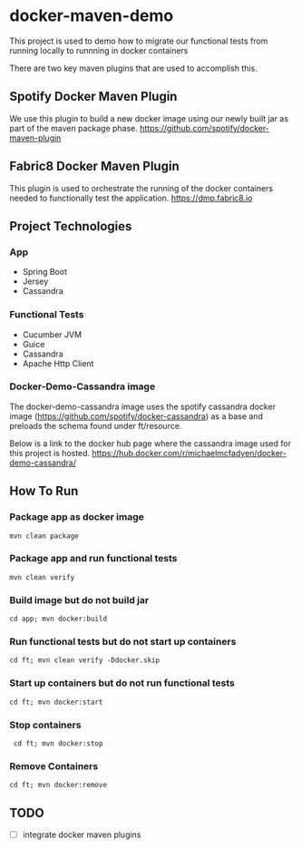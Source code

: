# docker-maven-demo

This project is used to demo how to migrate our functional tests from running locally to runnning in docker containers

There are two key maven plugins that are used to accomplish this. 

## Spotify Docker Maven Plugin
We use this plugin to build a new docker image using our newly built jar as part of the maven package phase.
https://github.com/spotify/docker-maven-plugin

## Fabric8 Docker Maven Plugin
This plugin is used to orchestrate the running of the docker containers needed to functionally test the application.
https://dmp.fabric8.io

## Project Technologies
### App
* Spring Boot
* Jersey
* Cassandra

### Functional Tests
* Cucumber JVM
* Guice
* Cassandra
* Apache Http Client

### Docker-Demo-Cassandra image
The docker-demo-cassandra image uses the spotify cassandra docker image (https://github.com/spotify/docker-cassandra) as a base and preloads the schema found under ft/resource.

Below is a link to the docker hub page where the cassandra image used for this project is hosted.
https://hub.docker.com/r/michaelmcfadyen/docker-demo-cassandra/

## How To Run
### Package app as docker image
```mvn clean package```

### Package app and run functional tests
```mvn clean verify ```

### Build image but do not build jar
```cd app; mvn docker:build```

### Run functional tests but do not start up containers
```cd ft; mvn clean verify -Ddocker.skip```

### Start up containers but do not run functional tests
```cd ft; mvn docker:start```

### Stop containers
``` cd ft; mvn docker:stop```

### Remove Containers
```cd ft; mvn docker:remove```

## TODO
- [ ] integrate docker maven plugins
